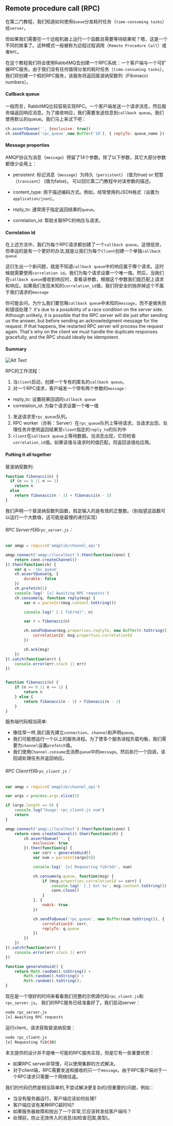 ## Remote procedure call (RPC)

在第二门教程，我们知道如何使用`Queue`分发耗时任务（`time-consuming tasks`）给`server`。

但如果我们需要在一个远程机器上运行一个函数且需要等待结果呢？嗯，这是一个不同的故事了。这种模式一般被称为远程过程调用（`Remote Procedure Call`）或者`RPC`。

在这个教程我们将会使用RabbitMQ去创建一个RPC系统：一个客户端与一个可扩展RPC服务。由于我们没有任何值得分发的耗时任务（`time-consuming tasks`），我们将创建一个假的RPC服务，该服务将返回斐波纳契数列（Fibonacci numbers）。

#### Callback queue
一般而言，RabbitMQ比较容易实现RPC。一个客户端发送一个请求消息，然后服务端返回响应消息。为了接收响应，我们需要发送信息到`callback queue`。我们使用默认的queue。我们马上来试下吧：

```javascript
ch.assertQueue('', {exclusive: true})
ch.sendToQueue('rpc_queue',new Buffer('10'), { replyTo: queue_name })
```


#### Message properties

AMQP协议为消息（`message`）预留了14个参数。除了以下参数，其它大部分参数都很少会用上：

* persistent: 标记消息（`message`）为持久（`persistent`） (值为true) or 短暂（`transient`） (值为false)。 可以回忆第二门教程中对该参数的描述。

* content_type: 用于描述编码方式。例如，经常使用的JSON格式（设置为`application/json`）。

* reply_to: 通常用于指定返回结果的`queue`。

* correlation_id: 帮助关联RPC的响应与请求。

#### Correlation Id
在上述方法中，我们为每个RPC请求都创建了一个`callback queue`。这很低效，但幸运的是有一个更好的办法,就是让我们为每个`Client`创建一个单独`callback queue`

这衍生出一个新问题，就是不知道`callback queue`中的响应属于哪个请求。这时候就需要使用`correlation id`。我们为每个请求设置一个唯一值。然后，当我们在`callback queue`接收到响应时，查看该参数，根据这个参数我们能匹配上请求和响应。如果我们发现未知的`correlation_id`值，我们将安全的抛弃掉这个不属于我们请求的`message`

你可能会问，为什么我们要忽略`callback queue`中未知的`message`，而不是做失败和错误处理？
it's due to a possibility of a race condition on the server side. Although unlikely, it is possible that the RPC server will die just after sending us the answer, but before sending an acknowledgment message for the request. If that happens, the restarted RPC server will process the request again. That's why on the client we must handle the duplicate responses gracefully, and the RPC should ideally be idempotent.

#### Summary

![Alt Text](./python-six.png)

RPC的工作流程：
1. 当`client`启动，创建一个专有的匿名的`callback queue`。
1. 对一个RPC请求，客户端发一个带有两个参数的`message`  :
 * reply_to: 设置结果回调的`callback queue`
 * correlation_id: 为每个请求设置一个唯一值
1. 发送请求至`rpc_queue`队列。
1. RPC worker（亦称：Server）在`rpc_queue`队列上等待请求。当请求出现，处理任务并使用返回结果至`client`指定的`reply_to`的队列中
1. `client`在`callback queue`上等待数据。当消息出现，它将检查`correlation_id`值。如果该值与请求时的值匹配，将返回该值给应用。

#### Putting it all together
斐波纳契数列:
```javascript
function fibonacci(n) {
  if (n == 0 || n == 1)
    return n
  else
    return fibonacci(n - 1) + fibonacci(n - 2)
}
```
我们声明一个斐波纳契数列函数，假定输入的是有效的正整数。（别指望这函数可以运行一个大数值，这可能是最慢的递归实现）

###### RPC Server代码`rpc_server.js`：
```javascript
var amqp = require('amqplib/channel_api')

amqp.connect('amqp://localhost').then(function(conn) {
	return conn.createChannel()
}).then(function(ch) {
	var q = 'rpc_queue'
	ch.assertQueue(q, {
		durable: false
	})
	ch.prefetch(1)
	console.log(' [x] Awaiting RPC requests')
	ch.consume(q, function reply(msg) {
		var n = parseInt(msg.content.toString())

		console.log(" [.] fib(%d)", n)

		var r = fibonacci(n)

		ch.sendToQueue(msg.properties.replyTo, new Buffer(r.toString()), {
			correlationId: msg.properties.correlationId
		})

		ch.ack(msg)
	})
}).catch(function(err) {
	console.error(err.stack || err)
})


function fibonacci(n) {
	if (n == 0 || n == 1) {
		return n
	} else {
		return fibonacci(n - 1) + fibonacci(n - 2)
	}
}
```
服务端代码相当简单:
* 像往常一样,我们首先建立`connection`、`channel`和声明`queue`。
* 我们可能想运行一个以上的服务进程。为了使多个服务进程负载均衡，我们需要为`channel`设置`prefetch`值。
* 我们使用`Channel.consume`去消费`queue`中的`message`。然后执行一个回调，该回调处理任务并返回响应。

###### RPC Client代码`rpc_client.js`：
```javascript
var amqp = require('amqplib/channel_api')

var args = process.argv.slice(2)

if (args.length == 0) {
	console.log("Usage: rpc_client.js num")
	return
}

amqp.connect('amqp://localhost').then(function(conn) {
	return conn.createChannel().then(function(ch) {
		ch.assertQueue('', {
			exclusive: true
		}).then(function(q) {
			var corr = generateUuid()
			var num = parseInt(args[0])

			console.log(' [x] Requesting fib(%d)', num)

			ch.consume(q.queue, function(msg) {
				if (msg.properties.correlationId == corr) {
					console.log(' [.] Got %s', msg.content.toString())
					conn.close()
				}
			}, {
				noAck: true
			})

			ch.sendToQueue('rpc_queue', new Buffer(num.toString()), {
				correlationId: corr,
				replyTo: q.queue
			})
		})
	})
}).catch(function(err) {
	console.error(err.stack || err)
})

function generateUuid() {
	return Math.random().toString() +
		Math.random().toString() +
		Math.random().toString();
}
```

现在是一个很好的时间来看看我们完整的示例源代码`rpc_client.js`和`rpc_server.js`。
我们的RPC服务已经准备好了。我们启动server：
```bash
node rpc_server.js
[x] Awaiting RPC requests
```
运行client，请求获取斐波纳契值：
```bash
node rpc_client.js
[x] Requesting fib(30)
```

本文提供的设计并不是唯一可能的RPC服务实现，但是它有一些重要优势：
*  如果RPC server非常慢，可以使用集群的方式解决。
* 对于client端，RPC需要发送和接收的只一个`message`。由于RPC客户端对于一个RPC请求只需要一个网络往返。

我们的代码仍然是相当简单的,不尝试解决更复杂的(但重要的)问题，例如：
* 当没有服务器运行，客户端应该如何处理?
* 客户端应该有某种RPC超时吗?
* 如果服务器故障和抛出了一个异常,它应该转发给客户端吗？
* 处理前，防止无效传入的消息(如检查范围,类型)。

